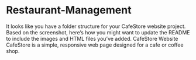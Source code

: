# Restaurant-Management
 It looks like you have a folder structure for your CafeStore website project. Based on the screenshot, here’s how you might want to update the README to include the images and HTML files you’ve added.  CafeStore Website CafeStore is a simple, responsive web page designed for a cafe or coffee shop. 
